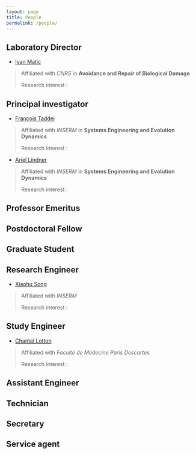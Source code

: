 ```yaml
---
layout: page
title: People
permalink: /people/
---
```


## Laboratory Director

* [Ivan Matic](mailto:ivan.matic@inserm.fr)

> Affiliated with *CNRS* in **Avoidance and Repair of Biological Damage**
>
> Research interest : 


## Principal investigator

* [François Taddei](mailto:francois.taddei@inserm.fr)

> Affiliated with *INSERM* in **Systems Engineering and Evolution Dynamics**
>
> Research interest : 

* [Ariel Lindner](mailto:ariel.lindner@inserm.fr)

> Affiliated with *INSERM* in **Systems Engineering and Evolution Dynamics**
>
> Research interest : 


## Professor Emeritus

## Postdoctoral Fellow

## Graduate Student

## Research Engineer
* [Xiaohu Song](mailto:xiaohu.song@inserm.fr)

> Affiliated with *INSERM* 
>
> Research interest : 

## Study Engineer
* [Chantal Lotton](mailto:chantal.lotton@inserm.fr)

> Affiliated with *Faculté de Médecine Paris Descartes*
>
> Research interest : 

## Assistant Engineer

## Technician

## Secretary

## Service agent




